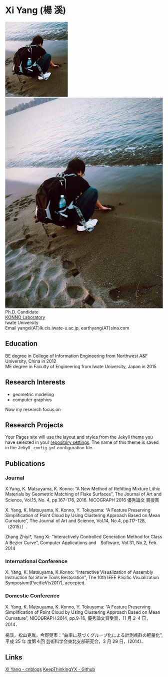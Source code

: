# Xi Yang (楊 溪)

![image](https://github.com/KeepThinkingYX/Xi-Yang/raw/master/XiYang.JPG)  
![image](https://github.com/KeepThinkingYX/Xi-Yang/blob/master/IMG_1305.JPG)  
Ph.D. Candidate  
[KONNO Laboratory](http://gmhost.lk.cis.iwate-u.ac.jp/)  
Iwate University  
Email yangxi(AT)lk.cis.iwate-u.ac.jp, earthyang(AT)sina.com  

## Education

BE degree in College of Information Engineering from Northwest A&F University, China in 2012  
ME degree in Faculty of Engineering from Iwate University, Japan in 2015  

## Research Interests

* geometric modeling 
* computer graphics

Now my research focus on

## Research Projects

Your Pages site will use the layout and styles from the Jekyll theme you have selected in your [repository settings](https://github.com/KeepThinkingYX/Xi-Yang/settings). The name of this theme is saved in the Jekyll `_config.yml` configuration file.

## Publications

### Journal

X.Yang, K. Matsuyama, K. Konno: “A New Method of Refitting Mixture
Lithic Materials by Geometric Matching of Flake Surfaces”, The Journal of
Art and Science, Vol.15, No. 4, pp.167-176, 2016. NICOGRAPH 2016 優秀論文
賞授賞

X. Yang, K. Matsuyama, K. Konno, Y. Tokuyama: “A Feature Preserving Simplification
of Point Cloud by Using Clustering Approach Based on Mean Curvature”, The Journal of
Art and Science, Vol.14, No.4, pp.117-128, （2015））.

Zhang Zhiyi*, Yang Xi: “Interactively Controlled Generation Method for Class A Bezier Curve”, Computer Applications and　Software, Vol.31, No.2, Feb. 2014

### International Conference

X. Yang, K. Matsuyama, K.Konno: “Interactive Visualization of Assembly
Instruction for Stone Tools Restoration”, The 10th IEEE Pacific Visualization
Symposium(PacificVis2017), accepted.

### Domestic Conference

 X. Yang, K. Matsuyama, K. Konno, Y. Tokuyama: “A Feature Preserving Simplification
of Point Cloud by Using Clustering Approach Based on Mean Curvature”, NICOGRAPH
2014, pp.9-16, 優秀論文賞受賞，11 月 2-4 日，2014．

楊渓，松山克胤，今野晃市：“曲率に基づくグループ化による計測点群の軽量化”, 平成 25 年
度第４回 芸術科学会東北支部研究会，3 月 29 日，(2014)．

## Links

[Xi Yang - cnblogs](http://www.cnblogs.com/yangxi/)
[KeepThinkingYX - Github](http://keepthinkingyx.github.io/)
